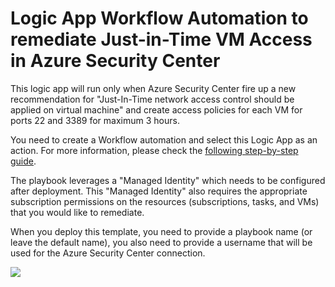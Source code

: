 # Logic App Workflow Automation to remediate Just-in-Time VM Access in Azure Security Center

This logic app will run only when Azure Security Center fire up a new recommendation for "Just-In-Time network access control should be applied on virtual machine" and create access policies for each VM for ports 22 and 3389 for maximum 3 hours.

You need to create a Workflow automation and select this Logic App as an action.
For more information, please check the <a
href="https://charbelnemnom.com/2020/02/enable-just-in-time-vm-access-on-virtual-machines-with-workflow-automation-in-azure-security-center" target="_blank">following step-by-step guide</a>.

The playbook leverages a "Managed Identity" which needs to be configured after deployment. This "Managed Identity" also requires the appropriate subscription permissions on the resources (subscriptions, tasks, and VMs) that you would like to remediate.

When you deploy this template, you need to provide a playbook name (or leave the default name), you also need to provide a username that will be used for the Azure Security Center connection.

<a
href="https://portal.azure.com/#create/Microsoft.Template/uri/https%3A%2F%2Fraw.githubusercontent.com%2FCharbelNemnom%2FPower-MVP-Elite%2Fmaster%2FAzure%2FAzure%20Security%20Center%2FEnable%20Just-In-Time%20VM%20Access%20On%20Virtual%20Machines%20With%20Workflow%20Automation%2FASC-WA-EnableJIT.json" target="_blank">
    <img src="https://azuredeploy.net/deploybutton.png"/>
</a>

